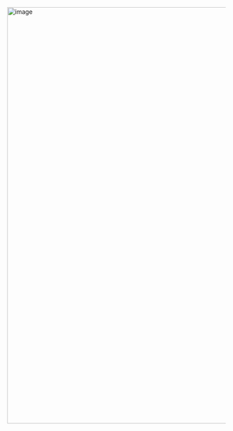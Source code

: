 <img width="960" alt="image" src="https://github.com/brybryson/Profile-HTML/assets/152474712/abb2782d-c910-422b-848e-7814bc9395ed">
